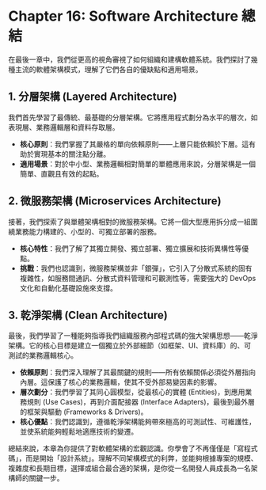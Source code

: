 # Chapter 16: Software Architecture 總結

在最後一章中，我們從更高的視角審視了如何組織和建構軟體系統。我們探討了幾種主流的軟體架構模式，理解了它們各自的優缺點和適用場景。

## 1. 分層架構 (Layered Architecture)
我們首先學習了最傳統、最基礎的分層架構。它將應用程式劃分為水平的層次，如表現層、業務邏輯層和資料存取層。
- **核心原則**：我們掌握了其嚴格的單向依賴原則——上層只能依賴於下層。這有助於實現基本的關注點分離。
- **適用場景**：對於中小型、業務邏輯相對簡單的單體應用來說，分層架構是一個簡單、直觀且有效的起點。

## 2. 微服務架構 (Microservices Architecture)
接著，我們探索了與單體架構相對的微服務架構。它將一個大型應用拆分成一組圍繞業務能力構建的、小型的、可獨立部署的服務。
- **核心特性**：我們了解了其獨立開發、獨立部署、獨立擴展和技術異構性等優點。
- **挑戰**：我們也認識到，微服務架構並非「銀彈」，它引入了分散式系統的固有複雜性，如服務間通訊、分散式資料管理和可觀測性等，需要強大的 DevOps 文化和自動化基礎設施來支撐。

## 3. 乾淨架構 (Clean Architecture)
最後，我們學習了一種能夠指導我們組織服務內部程式碼的強大架構思想——乾淨架構。它的核心目標是建立一個獨立於外部細節（如框架、UI、資料庫）的、可測試的業務邏輯核心。
- **依賴原則**：我們深入理解了其最關鍵的規則——所有依賴關係必須從外層指向內層。這保護了核心的業務邏輯，使其不受外部易變因素的影響。
- **層次劃分**：我們學習了其同心圓模型，從最核心的實體 (Entities)，到應用業務規則 (Use Cases)，再到介面配接器 (Interface Adapters)，最後到最外層的框架與驅動 (Frameworks & Drivers)。
- **核心優點**：我們認識到，遵循乾淨架構能夠帶來極高的可測試性、可維護性，並使系統能夠輕鬆地適應技術的變遷。

總結來說，本章為你提供了對軟體架構的宏觀認識。你學會了不再僅僅是「寫程式碼」，而是開始「設計系統」。理解不同架構模式的利弊，並能夠根據專案的規模、複雜度和長期目標，選擇或組合最合適的架構，是你從一名開發人員成長為一名架構師的關鍵一步。